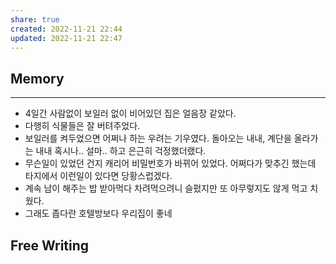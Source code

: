```yaml
---
share: true
created: 2022-11-21 22:44
updated: 2022-11-21 22:47
---
```



## Memory
---
- 4일간 사람없이 보일러 없이 비어있던 집은 얼음장 같았다.
- 다행히 식물들은 잘 버텨주었다.
- 보일러를 켜두었으면 어쩌나 하는 우려는 기우였다.
  돌아오는 내내, 계단을 올라가는 내내 혹시나.. 설마.. 하고
  은근히 걱정했더랬다.
- 무슨일이 있었던 건지 캐리어 비밀번호가 바뀌어 있었다.
  어쩌다가 맞추긴 했는데 타지에서 이런일이 있다면 당황스럽겠다.
- 계속 남이 해주는 밥 받아먹다 차려먹으려니 슬펐지만
  또 아무렇지도 않게 먹고 치웠다.
- 그래도 좁다란 호텔방보다 우리집이 좋네




## Free Writing
